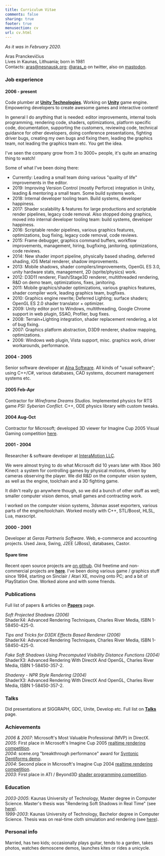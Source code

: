 ```yaml
---
title: Curriculum Vitae
comments: false
sharing: true
footer: true
menusection: cv
url: cv.html
---
```


_As it was in February 2020._


Aras Pranckevičius  
Lives in Kaunas, Lithuania; born in 1981  
Contacts: [aras@nesnausk.org](mailto:aras@nesnausk.org); [@aras_p](http://twitter.com/aras_p) on twitter, also on [mastodon](https://mastodon.gamedev.place/@aras).


### Job experience

#### 2006 - present

Code plumber at [**Unity Technologies**](http://unity3d.com/company/). Working on
[**Unity**](http://unity3d.com) game engine. Empowering developers to create
awesome games and interactive content!

In general I do anything that is needed: editor improvements, internal tools programming, rendering code, shaders, optimizations,
platform specific code, documentation, supporting the customers, reviewing code,
technical guidance for other developers, doing conference presentations,
fighting driver bugs, creating my own bugs and fixing them, leading the graphics team,
not leading the graphics team etc. You get the idea.

I've seen the company grow from 3 to 3000+ people, it's quite an amazing thing to watch!

Some of what I've been doing there:

* Currently: Leading a small team doing various "quality of life" improvements in the editor.
* 2019: Improving Version Control (mostly Perforce) integration in Unity, leading & mentoring a small team. Some build systems work.
* 2018: Internal developer tooling team. Build systems, developer happiness.
* 2017: Shader scalability & features for large productions and scriptable render pipelines, legacy code removal. Also
  stopped doing graphics, moved into internal developer tooling team: build systems, developer happiness.
* 2016: Scriptable render pipelines, various graphics features, optimizations, bug fixing, legacy code removal, code reviews.
* 2015: Frame debugger, graphics command buffers, workflow improvements, management, hiring, bugfixing, janitoring, optimizations, code reviews.
* 2014: New shader import pipeline, physically based shading, deferred shading, iOS Metal renderer, shadow improvements.
* 2013: Mobile shadows, shader compilers/improvements, OpenGL ES 3.0, unity hardware stats, management, 2D (sprite/physics) work.
* 2012: D3D11 renderer, Flash/Stage3D renderer, multithreaded rendering, R&D on demo team, optimizations, fixes, janitoring.
* 2011: Mobile graphics/shader optimizations, various graphics features, shader compiler work, leading graphics team, bugfixes.
* 2010: Graphics engine rewrite; Deferred Lighting; surface shaders; OpenGL ES 2.0 shader translator + optimizer.
* 2009: Unity editor port to Windows, multithreading, Google Chrome support in web plugin, SSAO, Profiler, bug fixes.
* 2008: Terrain+Lighting integration, shader replacement rendering, a lot of bug fixing.
* 2007: Graphics platform abstraction, D3D9 renderer, shadow mapping, optimizations.
* 2006: Windows web plugin, Vista support, misc. graphics work, driver workarounds, performance.


#### 2004 - 2005

Senior software developer at [Alna Software](http://www.alna.com/as).
All kinds of "usual software"; using C++/C#, various databases, CAD systems, document management systems etc.

#### 2005 Feb-Apr
Contractor for _Wireframe Dreams Studios_. Implemented
physics for RTS game _PSI: Syberian Conflict_. C++, ODE physics library with custom tweaks.

#### 2004 Aug-Oct
Contractor for Microsoft; developed 3D viewer for Imagine Cup 2005 Visual Gaming
competition [here](/projHoshimi.html).

#### 2001 - 2004
Researcher & software developer at [InteraMotion LLC](http://www.interamotion.com).

We were almost trying to do what Microsoft did 10 years later with Xbox 360 Kinect:
a system for controlling games by physical motions, driven by cameras observing the player.
We did R&D on the computer vision system, as well as the engine, toolchain and a 3D fighting game.

It didn't really go anywhere though, so we did a bunch of other stuff as well; smaller
computer vision demos, small games and contracting work.

I worked on the computer vision systems, 3dsmax asset exporters, various parts of the engine/toolchain.
Worked mostly with C++, STL/Boost, HLSL, Lua, maxscript.

#### 2000 - 2001

Developer at _Geras Partneris Software_. Web, e-commerce and accounting
projects. Used Java, Swing, J2EE (JBoss), databases, Castor.

#### Spare time

Recent open source projects are [on github](https://github.com/aras-p). Old freetime and non-commercial projects are [**here**](/proj.html). I've been doing various game / graphics stuff since 1994, starting on Sinclair / Atari XE, moving onto PC; and a bit of PlayStation One. Worked alone and with some friends.


### Publications

Full list of papers & articles on [**Papers**](/texts/index.html) page.

_Soft Projected Shadows (2006)_  
ShaderX4: Advanced Rendering Techniques, Charles River Media, ISBN 1-58450-425-0.

_Tips and Tricks for D3DX Effects Based Renderer (2006)_  
ShaderX4: Advanced Rendering Techniques, Charles River Media, ISBN 1-58450-425-0.

_Fake Soft Shadows Using Precomputed Visibility Distance Functions (2004)_  
ShaderX3: Advanced Rendering With DirectX And OpenGL, Charles River Media, ISBN 1-58450-357-2.

_Shaderey - NPR Style Rendering (2004)_  
ShaderX3: Advanced Rendering With DirectX And OpenGL, Charles River Media, ISBN 1-58450-357-2.



### Talks

Did presentations at SIGGRAPH, GDC, Unite, Develop etc. Full list on [**Talks**](/texts/talks.html) page.


### Achievements


_2006 & 2007_: Microsoft's Most Valuable Professional (MVP) in DirectX.  
_2005_: First place in Microsoft's Imagine Cup 2005 [realtime rendering competition](/projInoutside.html).  
_2004_: scene.org "breakthrough performance" award for [Syntonic Dentiforms demo](/projSynDent.html).  
_2004_: Second place in Microsoft's Imagine Cup 2004 [realtime rendering competition](/projTheFly.html).  
_2003_: First place in ATI / Beyond3D [shader programming competition](/projShaderey.html).


### Education

_2003-2005_: Kaunas University of  Technology, Master degree in Computer Science. Master's thesis was "Rendering Soft Shadows in Real Time" (see [here](/texts/index.html)).  
_1999-2003_: Kaunas University of  Technology, Bachelor degree in Computer Science. Thesis was on real-time cloth simulation and rendering (see [here](/cloth.html)).



### Personal info

Married, has two kids; occasionally plays guitar, tends to a garden, takes photos,
watches demoscene demos, launches kites or rides a unicycle.
